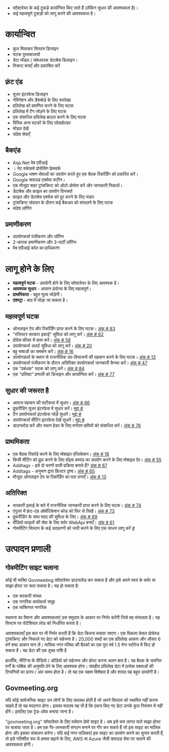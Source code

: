 
<ul>
<li> सॉफ़्टवेयर के कई टुकड़े कार्यान्वित किए जाते हैं (लेकिन सुधार की आवश्यकता है)। </li>
<li> कई महत्वपूर्ण टुकड़ों को लागू करने की आवश्यकता है। </li>
</ul><h1> कार्यान्वित </h1>
<ul>
<li> कुल मिलाकर सिस्टम डिजाइन </li>
<li> घटक पुस्तकालयों </li>
<li> डेटा मॉडल / संबंधपरक डेटाबेस डिज़ाइन। </li>
<li> स्क्रिप्ट बनाएँ और प्रकाशित करें </li>
</ul><h2> फ़्रंट एंड </h2>
<ul>
<li> यूजर इंटरफेस डिजाइन </li>
<li> नेविगेशन और डैशबोर्ड के लिए रूपरेखा </li>
<li> प्रतिलेख को प्रमाणित करने के लिए घटक </li>
<li> प्रतिलेख में टैग जोड़ने के लिए घटक </li>
<li> एक संसाधित प्रतिलेख ब्राउज़ करने के लिए घटक </li>
<li> विभिन्न अन्य घटकों के लिए प्लेसहोल्डर </li>
<li> मॉडल देखें </li>
<li> संदेश सेवाएँ </li>
</ul><h2> बैकएंड </h2>
<ul>
<li> Asp.Net वेब एपीआई </li>
<li> । नेट वर्कफ़्लो प्रोसेसिंग फ्रेमवर्क </li>
<li> Google भाषण सेवाओं का उपयोग करते हुए एक बैठक रिकॉर्डिंग को प्रसारित करें। </li>
<li> Google क्लाउड एक्सेस रूटीन। </li>
<li> एक मौजूदा शहर ट्रांसक्रिप्ट को ऑटो-प्रोसेस करें और जानकारी निकालें। </li>
<li> डेटाबेस और फ़ाइल का उपयोग दिनचर्या </li>
<li> फ़ाइल और डेटाबेस एक्सेस को दूर करने के लिए भंडार </li>
<li> ट्रांसक्रिप्ट संपादन के दौरान कई बैकअप को संभालने के लिए घटक </li>
<li> संदेश लॉगिंग </li>
</ul><h2> प्रमाणीकरण </h2>
<ul>
<li> उपयोगकर्ता पंजीकरण और लॉगिन </li>
<li> 2-कारक प्रमाणीकरण और 3-पार्टी लॉगिन </li>
<li> वेब एपीआई कॉल का प्राधिकरण </li>
</ul><h1> लागू होने के लिए </h1>
<ul>
<li> <b>महत्वपूर्ण घटक</b> - उपयोगी होने के लिए सॉफ्टवेयर के लिए आवश्यक है। </li>
<li> <b>आवश्यक सुधार</b> - आसान प्रयोज्य के लिए महत्वपूर्ण। </li>
<li> <b>प्राथमिकता</b> - बहुत मूल्य जोड़ेगी। </li>
<li> <b>एक्स्ट्रा</b> - बाद में जोड़ा जा सकता है। </li>
</ul><h2> महत्वपूर्ण घटक </h2>
<ul>
<li> ऑनलाइन टेप और रिकॉर्डिंग प्राप्त करने के लिए घटक। <a href="https://github.com/govmeeting/govmeeting/issues/83">अंक
# 83</a> </li>
<li> "रजिस्टर सरकार इकाई" सुविधा को लागू करें। <a href="https://github.com/govmeeting/govmeeting/issues/62">अंक
# 62</a> </li>
<li> प्रोग्रेस फीचर में काम करें। <a href="https://github.com/govmeeting/govmeeting/issues/58">अंक
# 58</a> </li>
<li> उपयोगकर्ता अलर्ट सुविधा को लागू करें। <a href="https://github.com/govmeeting/govmeeting/issues/20">अंक
# 20</a> </li>
<li> बहु भाषाओं का समर्थन करें। <a href="https://github.com/govmeeting/govmeeting/issues/16">अंक
# 16</a> </li>
<li> उपयोगकर्ता के स्थान से राजनीतिक उप-विभाजनों की पहचान करने के लिए घटक। <a href="https://github.com/govmeeting/govmeeting/issues/13">अंक
# 13</a> </li>
<li> उपयोगकर्ता पंजीकरण के दौरान अतिरिक्त उपयोगकर्ता जानकारी कैप्चर करें। <a href="https://github.com/govmeeting/govmeeting/issues/47">अंक
# 47</a> </li>
<li> एक "प्रबंधक" घटक को लागू करें। <a href="https://github.com/govmeeting/govmeeting/issues/84">अंक
# 84</a> </li>
<li> एक "प्रतिष्ठा" प्रणाली को डिजाइन और कार्यान्वित करें। <a href="https://github.com/govmeeting/govmeeting/issues/77">अंक
# 77</a> </li>
</ul><h2> सुधार की जरूरत है </h2>
<ul>
<li> आवाज पहचान की सटीकता में सुधार। <a href="https://github.com/govmeeting/govmeeting/issues/66">अंक
# 66</a> </li>
<li> प्रूफरीडिंग यूजर इंटरफेस में सुधार करें। <a href="https://github.com/govmeeting/govmeeting/issues/">मुद्दा #</a> </li>
<li> टैग उपयोगकर्ता इंटरफ़ेस जोड़ें सुधारें। <a href="https://github.com/govmeeting/govmeeting/issues/">मुद्दा #</a> </li>
<li> उपयोगकर्ता मीटिंग इंटरफ़ेस देखें सुधारें। <a href="https://github.com/govmeeting/govmeeting/issues/">मुद्दा #</a> </li>
<li> डाउनलोड करें और स्थान हेडर के लिए मनोरम छवियों को संसाधित करें। <a href="https://github.com/govmeeting/govmeeting/issues/76">अंक
# 76</a> </li>
</ul><h2> प्राथमिकता </h2>
<ul>
<li> एक बैठक रिकॉर्ड करने के लिए मोबाइल एप्लिकेशन। <a href="https://github.com/govmeeting/govmeeting/issues/18">अंक
# 18</a> </li>
<li> किसी मीटिंग को प्रूफ़ करने के लिए वॉइस कमांड का उपयोग करने के लिए मोबाइल ऐप। <a href="https://github.com/govmeeting/govmeeting/issues/55">अंक
# 55</a> </li>
<li> Addtags - इसे दो चरणों वाली प्रक्रिया बनाते हैं? <a href="https://github.com/govmeeting/govmeeting/issues/67">अंक
# 67</a> </li>
<li> Addtags - अनुभाग द्वारा फ़िल्टर दृश्य। <a href="https://github.com/govmeeting/govmeeting/issues/65">अंक
# 65</a> </li>
<li> मौजूदा ऑनलाइन टेप या रिकॉर्डिंग का पता लगाएँ। <a href="https://github.com/govmeeting/govmeeting/issues/13">अंक
# 13</a> </li>
</ul><h2> अतिरिक्त </h2>
<ul>
<li> सरकारी इकाई के बारे में राजनीतिक जानकारी प्राप्त करने के लिए घटक। <a href="https://github.com/govmeeting/govmeeting/issues/74">अंक
# 74</a> </li>
<li> एंगुलर में फ्रंट-एंड ऑथेंटिकेशन कोड को फिर से लिखें। <a href="https://github.com/govmeeting/govmeeting/issues/73">अंक
# 73</a> </li>
<li> प्रूफरीडिंग के साथ मदद की सुविधा के लिए। <a href="https://github.com/govmeeting/govmeeting/issues/69">अंक
# 69</a> </li>
<li> वीडियो फ़ाइलों की सेवा के लिए सर्वर WebApi बनाएँ। <a href="https://github.com/govmeeting/govmeeting/issues/61">अंक
# 61</a> </li>
<li> गोवमीटिंग सिस्टम के कई उदाहरणों को जारी करने के लिए एक साधन लागू करें <a href="https://github.com/govmeeting/govmeeting/issues/">#</a> </li>
</ul><h1> उत्पादन प्रणाली </h1><h2> गोवमीटिंग साइट चलाना </h2>
<p> कोई भी व्यक्ति Govmeeting सॉफ़्टवेयर डाउनलोड कर सकता है और इसे अपने स्वयं के सर्वर या साझा होस्ट पर चला सकता है। यह हो सकता है: </p>

<ul>
<li> एक सरकारी संस्था </li>
<li> एक नागरिक कार्यकर्ता समूह </li>
<li> एक व्यक्तिगत नागरिक </li>
</ul>
<p> स्थापना का पैमाना और आवश्यकताएं उस समुदाय के आकार पर निर्भर करेंगी जिसे वह संभालता है। यह सिस्टम पर पोटेंशियल लोड को निर्धारित करता है। </p>

<p> आवश्यकताएँ इस बात पर भी निर्भर करती हैं कि डेटा कितना बचाया जाएगा। एक विकल्प केवल प्रोसेस्ड ट्रांसक्रिप्ट और निकाले गए डेटा को सहेजना है। 20,000 शब्दों का एक प्रतिलेख आकार और औसत 6 वर्ण शब्द आकार मान लें। मासिक नगर परिषद की बैठकों का एक पूरा वर्ष 1.5 मेगा स्टोरेज में फिट हो सकता है। यह डेटा की एक तुच्छ राशि है </p>

<p> हालाँकि, मीटिंग्स के वीडियो / ऑडियो को सहेजना और होस्ट करना अलग बात है। यह बैठक के चयनित वर्गों के प्लेबैक की अनुमति देने के लिए आवश्यक होगा। संग्रहीत प्रतिलेख डेटा में प्रत्येक वक्ताओं की टिप्पणियों का प्रारंभ / अंत समय होता है। तो यह एक सक्षम विशेषता है और शायद यह बहुत उपयोगी है। </p>
<h2> Govmeeting.org </h2>
<p> यदि कोई सार्वजनिक साइट उन लोगों के लिए उपलब्ध होती है जो अपने सिस्टम को स्थापित नहीं करना चाहते हैं तो यह मददगार होगा। इसका मतलब यह भी है कि एकत्र किए गए डेटा उनके कुल नियंत्रण में नहीं होंगे। इसलिए एक ट्रेड-ऑफ बनाया जाना है। </p>

<p> "govmeeting.org" सॉफ्टवेयर के लिए वर्तमान डेमो साइट है। अब इसे कम लागत वाले साझा होस्ट पर चलाया जाता है। हम एक गैर-लाभकारी संगठन बनाने पर गौर कर सकते हैं जो इस साइट का मालिक होगा और इसका संचालन करेगा। यदि कई नगर पालिकाएं इस साइट का उपयोग करने का चुनाव करती हैं, तो इसे गतिशील रूप से क्षमता बढ़ाने के लिए, AWS या Azure जैसी क्लाउड सेवा पर चलाने की आवश्यकता होगी। </p>
